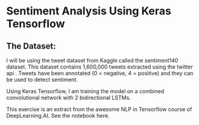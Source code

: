 # Sentiment Analysis Using Keras Tensorflow

## The Dataset:

I will be using the tweet dataset from Kaggle called the sentiment140 dataset. This dataset contains 1,600,000 tweets extracted using the twitter api . Tweets have been annotated (0 = negative, 4 = positive) and they can be used to detect sentiment. 

Using Keras Tensorflow, I am training the model on a combined convolutional network with 2 bidirectional LSTMs. 

This exercise is an extract from the awesome NLP in Tensorflow course of DeepLearning.AI. See the notebook here. 